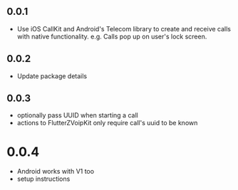 ## 0.0.1

- Use iOS CallKit and Android's Telecom library to create and receive calls with native functionality. e.g. Calls pop up on user's lock screen.

## 0.0.2

- Update package details

## 0.0.3

- optionally pass UUID when starting a call
- actions to FlutterZVoipKit only require call's uuid to be known

# 0.0.4

- Android works with V1 too
- setup instructions
